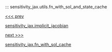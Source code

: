 
#

::: sensitivity_jax.utils.fn_with_sol_and_state_cache

<div class='container'>
<div class='left-div'><a href='/sensitivity_jax/api/sensitivity_jax/sensitivity/implicit_jacobian'><<< prev<p>sensitivity_jax.implicit_jacobian</p></a></div><div class='right-div'><a href='/sensitivity_jax/api/sensitivity_jax/utils/fn_with_sol_cache'>next >>><p>sensitivity_jax.fn_with_sol_cache</p></a></div></div>